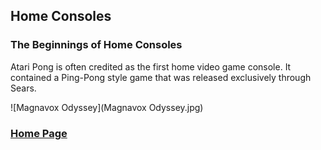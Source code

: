## Home Consoles
### The Beginnings of Home Consoles 
Atari Pong is often credited as the first home video game console. It contained a Ping-Pong style game that was released exclusively through Sears.

![Magnavox Odyssey](Magnavox Odyssey.jpg) 

### [Home Page](/index.md) 
